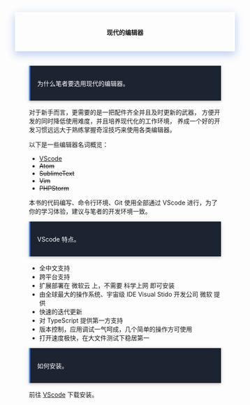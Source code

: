 <div style="text-align:center;padding-left:2rem;padding-right:2rem;padding-top:1rem;padding-bottom:1rem;box-shadow:0 8px 17px 0 rgba(76,124,226,.2), 0 6px 20px 0 rgba(49,115,211,.19)">
<h4 class="margin-top:5rem;"><span style="font-weight:600">现代的编辑器</span></h4>
</div>
<br>
<div style="padding-left:2rem;padding-right:2rem;padding-top:1rem;">
    <div style="background-color:#1C2331;color:#fff;border-left:solid 3px #4285F4;padding-top:1rem;padding-bottom:1rem;margin-bottom:1rem;box-shadow:0 2px 5px 0 rgba(0,0,0,.16), 0 2px 10px 0 rgba(0,0,0,.12);">
        <p style="margin-left: 1rem;margin-right: 1rem;">
            <span>为什么笔者要选用现代的编辑器。</span>
        </p>
    </div>
    <p>
        对于新手而言，更需要的是一把配件齐全并且及时更新的武器，
        方便开发的同时降低使用难度，并且培养现代化的工作环境，
        养成一个好的开发习惯远远大于熟练掌握奇淫技巧来使用各类编辑器。
    </p>
    <p>
        以下是一些编辑器名词概览：
    </p>
    <ul>
        <li><a href="https://code.visualstudio.com/" rel="noopener noreferrer" target="_black">VScode</a></li>
        <li><del>Atom</del></li>
        <li><del>SublimeText</del></li>
        <li><del>Vim</del></li>
        <li><del>PHPStorm</del></li>
    </ul>
    <p>
        本书的代码编写、命令行环境、Git 使用全部通过 VScode 进行，为了你的学习体验，建议与笔者的开发环境一致。
    </p>
    <div style="background-color:#1C2331;color:#fff;border-left:solid 3px #4285F4;padding-top:1rem;padding-bottom:1rem;margin-bottom:1rem;box-shadow:0 2px 5px 0 rgba(0,0,0,.16), 0 2px 10px 0 rgba(0,0,0,.12);">
        <p style="margin-left: 1rem;margin-right: 1rem;">
            <span>VScode 特点。</span>
        </p>
    </div>
    <p>
        <ul>
            <li>全中文支持</li>
            <li>跨平台支持</li>
            <li>扩展部署在 微软云 上，不需要 科学上网 即可安装</li>
            <li>由全球最大的操作系统、宇宙级 IDE Visual Stido 开发公司 微软 提供</li>
            <li>快速的迭代更新</li>
            <li>对 TypeScript 提供第一方支持</li>
            <li>版本控制，应用调试一气呵成，几个简单的操作方可使用</li>
            <li>打开速度极快，在大文件测试下稳居第一</li>
        </ul>
    </p>
    <div style="background-color:#1C2331;color:#fff;border-left:solid 3px #4285F4;padding-top:1rem;padding-bottom:1rem;margin-bottom:1rem;box-shadow:0 2px 5px 0 rgba(0,0,0,.16), 0 2px 10px 0 rgba(0,0,0,.12);">
        <p style="margin-left: 1rem;margin-right: 1rem;">
            <span>如何安装。</span>
        </p>
    </div>
    <p>
        前往 <a href="https://code.visualstudio.com/" rel="noopener noreferrer" target="_black">VScode</a> 下载安装。
    </p>
</div>
